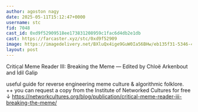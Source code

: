 ```yaml
---
author: agoston nagy
date: 2025-05-11T15:12:47+0000
username: stc
fid: 7048
cast_id: 0xd9f52909518ee173831208959c1fac6d4db2e1db
cast: https://farcaster.xyz/stc/0xd9f52909
image: https://imagedelivery.net/BXluQx4ige9GuW0Ia56BHw/eb135f31-5346-4172-c25b-c7826ed96f00/original
layout: post
---
```


Critical Meme Reader III: Breaking the Meme — Edited by Chloë Arkenbout and İdil Galip

useful guide for reverse engineering meme culture & algorithmic folklore. ++ you can request a copy from the Institute of Networked Cultures for free ↓ https://networkcultures.org/blog/publication/critical-meme-reader-iii-breaking-the-meme/

<img src='https://imagedelivery.net/BXluQx4ige9GuW0Ia56BHw/eb135f31-5346-4172-c25b-c7826ed96f00/original' alt='' referrerpolicy='no-referrer'/>
<img src='https://imagedelivery.net/BXluQx4ige9GuW0Ia56BHw/235f0173-abb4-4126-2323-5de14f5c8700/original' alt='' referrerpolicy='no-referrer'/>
